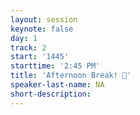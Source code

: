 ```yaml
---
layout: session
keynote: false
day: 1
track: 2
start: '1445'
starttime: '2:45 PM'
title: 'Afternoon Break! 🥤'
speaker-last-name: NA
short-description:
---
```

